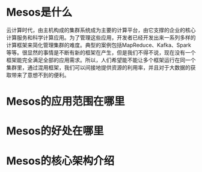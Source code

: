 # Mesos是什么

云计算时代，由主机构成的集群系统成为主要的计算平台，由它支撑的企业的核心计算服务和科学计算应用。为了管理这些应用，开发者已经开发出来一系列多样的计算框架来简化管理集群的难度。典型的案例包括MapReduce、Kafka、Spark等等。很显然的事情是不断有新的框架在产生，但是我们不得不说，现在没有一个框架能完全满足全部的应用需求。所以，人们希望能不能让多个框架运行在同一个集群里，通过混用框架，我们可以间接地提供资源的利用率，并且对于大数据的获取带来了意想不到的便利。



# Mesos的应用范围在哪里

# Mesos的好处在哪里

# Mesos的核心架构介绍














